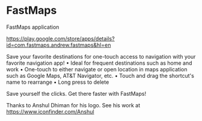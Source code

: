 # FastMaps
FastMaps application

https://play.google.com/store/apps/details?id=com.fastmaps.andrew.fastmaps&hl=en

Save your favorite destinations for one-touch access to navigation with your favorite navigation app!
• Ideal for frequent destinations such as home and work
• One-touch to either navigate or open location in maps application such as Google Maps, AT&T Navigator, etc.
• Touch and drag the shortcut's name to rearrange
• Long press to delete

Save yourself the clicks. Get there faster with FastMaps!

Thanks to Anshul Dhiman for his logo. See his work at https://www.iconfinder.com/Anshul
